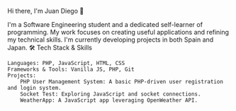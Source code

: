 Hi there, I'm Juan Diego 👋

I'm a Software Engineering student and a dedicated self-learner of programming. My work focuses on creating useful applications and refining my technical skills. I'm currently developing projects in both Spain and Japan.
🛠 Tech Stack & Skills

    Languages: PHP, JavaScript, HTML, CSS
    Frameworks & Tools: Vanilla JS, PHP, Git
    Projects:
        PHP User Management System: A basic PHP-driven user registration and login system.
        Socket Test: Exploring JavaScript and socket connections.
        WeatherApp: A JavaScript app leveraging OpenWeather API.

